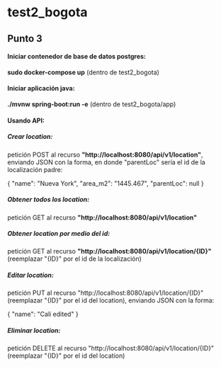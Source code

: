 # test2_bogota

## **Punto 3** 

#### Iniciar contenedor de base de datos postgres:

**sudo docker-compose up**   (dentro de test2_bogota)

#### Iniciar aplicación java:

**./mvnw spring-boot:run -e**  (dentro de test2_bogota/app)


#### Usando API:

##### **Crear location:**

petición POST al recurso **"http://localhost:8080/api/v1/location"**, enviando JSON con la forma, en donde "parentLoc" sería el id de la localización padre:

{
	"name": "Nueva York",
	"area_m2": "1445.467",
	"parentLoc": null
}

##### **Obtener todos los location:**

petición GET al recurso **"http://localhost:8080/api/v1/location"**

##### **Obtener location por medio del id:**

petición GET al recurso **"http://localhost:8080/api/v1/location/{ID}"**  (reemplazar "{ID}" por el id de la localización)

##### **Editar location:**

petición PUT al recurso "http://localhost:8080/api/v1/location/{ID}"  (reemplazar "{ID}" por el id del location), enviando JSON con la forma:

{
	"name": "Cali edited"
}

##### **Eliminar location:**

petición DELETE al recurso "http://localhost:8080/api/v1/location/{ID}" (reemplazar "{ID}" por el id del location)

